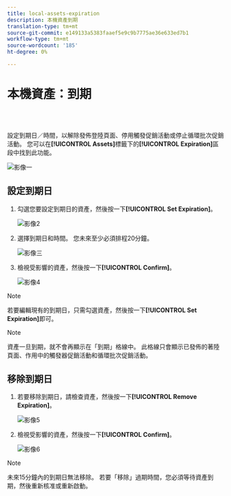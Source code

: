 ```yaml
---
title: local-assets-expiration
description: 本機資產到期
translation-type: tm+mt
source-git-commit: e149133a5383faaef5e9c9b7775ae36e633ed7b1
workflow-type: tm+mt
source-wordcount: '185'
ht-degree: 0%

---
```



# 本機資產：到期

<br> 

設定到期日／時間，以解除發佈登陸頁面、停用觸發促銷活動或停止循環批次促銷活動。 您可以在&#x200B;**[!UICONTROL Assets]**&#x200B;標籤下的&#x200B;**[!UICONTROL Expiration]**&#x200B;區段中找到此功能。

![影像一](/help/sky/assets/programs/local-assets-expiration/local-assets-expiration-1.png)

## 設定到期日

1. 勾選您要設定到期日的資產，然後按一下&#x200B;**[!UICONTROL Set Expiration]**。

   ![影像2](/help/sky/assets/programs/local-assets-expiration/local-assets-expiration-2.png)

1. 選擇到期日和時間。 您未來至少必須排程20分鐘。

   ![影像三](/help/sky/assets/programs/local-assets-expiration/local-assets-expiration-3.png)

1. 檢視受影響的資產，然後按一下&#x200B;**[!UICONTROL Confirm]**。

   ![影像4](/help/sky/assets/programs/local-assets-expiration/local-assets-expiration-4.png)

>[!NOTE]
>
>若要編輯現有的到期日，只需勾選資產，然後按一下&#x200B;**[!UICONTROL Set Expiration]**&#x200B;即可。

>[!NOTE]
>
>資產一旦到期，就不會再顯示在「到期」格線中。 此格線只會顯示已發佈的著陸頁面、作用中的觸發器促銷活動和循環批次促銷活動。

## 移除到期日

1. 若要移除到期日，請檢查資產，然後按一下&#x200B;**[!UICONTROL Remove Expiration]**。

   ![影像5](/help/sky/assets/programs/local-assets-expiration/local-assets-expiration-5.png)

1. 檢視受影響的資產，然後按一下&#x200B;**[!UICONTROL Confirm]**。

   ![影像6](/help/sky/assets/programs/local-assets-expiration/local-assets-expiration-6.png)

>[!NOTE]
>
>未來15分鐘內的到期日無法移除。 若要「移除」過期時間，您必須等待資產到期，然後重新核准或重新啟動。
